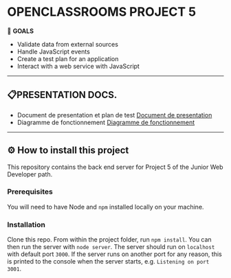 # OPENCLASSROOMS PROJECT 5 

:flags: __GOALS__
* Validate data from external sources
* Handle JavaScript events
* Create a test plan for an application
* Interact with a web service with JavaScript

---


## :clipboard:PRESENTATION DOCS.

* Document de presentation et plan de test [Document de presentation](https://drive.google.com/file/d/1iQN2ACvEKaVU665nl7ZAW8WzQHeJfI90/view?usp=sharing)
* Diagramme de fonctionnement [Diagramme de fonctionnement](https://drive.google.com/file/d/1gLdEUCWYeLo0u54NYEUwxjzA8GAQnXWD/view?usp=sharing)

---

## :gear: How to install this project

This repository contains the back end server for Project 5 of the Junior Web Developer path.

### Prerequisites

You will need to have Node and `npm` installed locally on your machine.

### Installation

Clone this repo. From within the project folder, run `npm install`. You 
can then run the server with `node server`. 
The server should run on `localhost` with default port `3000`. If the
server runs on another port for any reason, this is printed to the
console when the server starts, e.g. `Listening on port 3001`.
